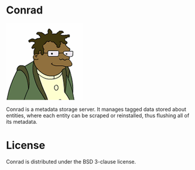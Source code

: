 Conrad
======

<img src="https://raw.githubusercontent.com/getslash/conrad/master/webapp/public/assets/img/conrad.png">

Conrad is a metadata storage server. It manages tagged data stored about entities, where each entity can be scraped or reinstalled, thus flushing all of its metadata.



License
=======

Conrad is distributed under the BSD 3-clause license.
